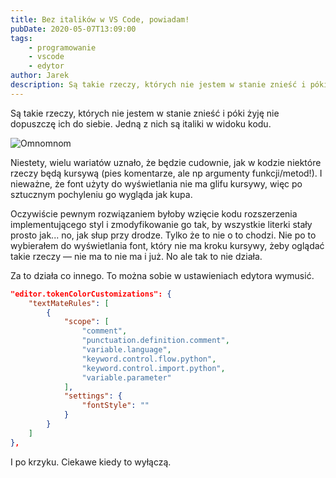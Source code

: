 ```yaml
---
title: Bez italików w VS Code, powiadam!
pubDate: 2020-05-07T13:09:00
tags:
    - programowanie
    - vscode
    - edytor
author: Jarek
description: Są takie rzeczy, których nie jestem w stanie znieść i póki żyję nie dopuszczę ich do siebie. Jedną z nich są italiki w widoku kodu.
---
```


Są takie rzeczy, których nie jestem w stanie znieść i póki żyję nie dopuszczę ich do siebie. Jedną z nich są italiki w widoku kodu.

![Omnomnom](https://i.imgur.com/hdXOUkAl.jpg)

Niestety, wielu wariatów uznało, że będzie cudownie, jak w kodzie niektóre rzeczy będą kursywą (pies komentarze, ale np argumenty funkcji/metod!). I nieważne, że font użyty do wyświetlania nie ma glifu kursywy, więc po sztucznym pochyleniu go wygląda jak kupa.

Oczywiście pewnym rozwiązaniem byłoby wzięcie kodu rozszerzenia implementującego styl i zmodyfikowanie go tak, by wszystkie literki stały prosto jak... no, jak słup przy drodze. Tylko że to nie o to chodzi. Nie po to wybierałem do wyświetlania font, który nie ma kroku kursywy, żeby oglądać takie rzeczy &mdash; nie ma to nie ma i już. No ale tak to nie działa.

Za to działa co innego. To można sobie w ustawieniach edytora wymusić.

```json
"editor.tokenColorCustomizations": {
    "textMateRules": [
        {
            "scope": [
                "comment",
                "punctuation.definition.comment",
                "variable.language",
                "keyword.control.flow.python",
                "keyword.control.import.python",
                "variable.parameter"
            ],
            "settings": {
                "fontStyle": ""
            }
        }
    ]
},
```

I po krzyku. Ciekawe kiedy to wyłączą.

